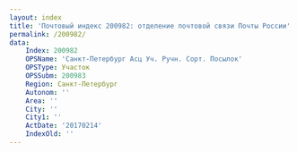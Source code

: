 ```yaml
---
layout: index
title: 'Почтовый индекс 200982: отделение почтовой связи Почты России'
permalink: /200982/
data:
    Index: 200982
    OPSName: 'Санкт-Петербург Асц Уч. Ручн. Сорт. Посылок'
    OPSType: Участок
    OPSSubm: 200983
    Region: Санкт-Петербург
    Autonom: ''
    Area: ''
    City: ''
    City1: ''
    ActDate: '20170214'
    IndexOld: ''
---
```

